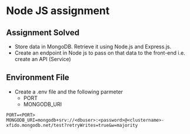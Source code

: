 # Node JS assignment

## Assignment Solved
- Store data in MongoDB. Retrieve it using Node.js and Express.js.
- Create an endpoint in Node js to pass on that data to the front-end i.e. create an API (Service)


## Environment File
-  Create a .env file and the following parmeter
    - PORT
    - MONGODB_URI

```env
PORT=<PORT>
MONGODB_URI=mongodb+srv://<dbuser>:<password>@<clustername>-xfido.mongodb.net/test?retryWrites=true&w=majority
```